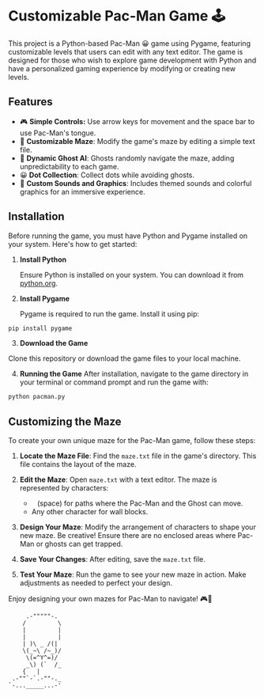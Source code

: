 
# Customizable Pac-Man Game 🕹️

This project is a Python-based Pac-Man 😀 game using Pygame, featuring customizable levels that users can edit with any text editor. The game is designed for those who wish to explore game development with Python and have a personalized gaming experience by modifying or creating new levels.

## Features

- 🎮 **Simple Controls:** Use arrow keys for movement and the space bar to use Pac-Man's tongue.
- 🌽 **Customizable Maze**: Modify the game's maze by editing a simple text file.
- 👻 **Dynamic Ghost AI**: Ghosts randomly navigate the maze, adding unpredictability to each game.
- 😀 **Dot Collection**: Collect dots while avoiding ghosts.
- 🎵 **Custom Sounds and Graphics**: Includes themed sounds and colorful graphics for an immersive experience.

## Installation

Before running the game, you must have Python and Pygame installed on your system. Here's how to get started:

1. **Install Python**

   Ensure Python is installed on your system. You can download it from [python.org](https://www.python.org/downloads/).

2. **Install Pygame**

   Pygame is required to run the game. Install it using pip:

```bash
pip install pygame
```

3. **Download the Game**

Clone this repository or download the game files to your local machine.

4. **Running the Game**
After installation, navigate to the game directory in your terminal or command prompt and run the game with:

```bash
python pacman.py
```

## Customizing the Maze

To create your own unique maze for the Pac-Man game, follow these steps:

1. **Locate the Maze File**: Find the `maze.txt` file in the game's directory. This file contains the layout of the maze.

2. **Edit the Maze**: Open `maze.txt` with a text editor. The maze is represented by characters:
   - ` ` (space) for paths where the Pac-Man and the Ghost can move.
   - Any other character for wall blocks.

3. **Design Your Maze**: Modify the arrangement of characters to shape your new maze. Be creative! Ensure there are no enclosed areas where Pac-Man or ghosts can get trapped.

4. **Save Your Changes**: After editing, save the `maze.txt` file.

5. **Test Your Maze**: Run the game to see your new maze in action. Make adjustments as needed to perfect your design.

Enjoy designing your own mazes for Pac-Man to navigate! 🎮👻
```
     .-"""""-.
    /         \
    |         |
    |         |
    | )\ _ /(|
    \(_~\ /~_)/
     \(=^Y^=)/
     _\) (`  /_
    {   |
 .-""`-`.-""-._
`-..._____...-'
```